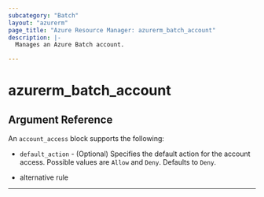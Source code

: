 ```yaml
---
subcategory: "Batch"
layout: "azurerm"
page_title: "Azure Resource Manager: azurerm_batch_account"
description: |-
  Manages an Azure Batch account.

---
```


# azurerm_batch_account

## Argument Reference

An `account_access` block supports the following:

* `default_action` - (Optional) Specifies the default action for the account access. Possible values are `Allow` and `Deny`. Defaults to `Deny`.

* alternative rule
---

